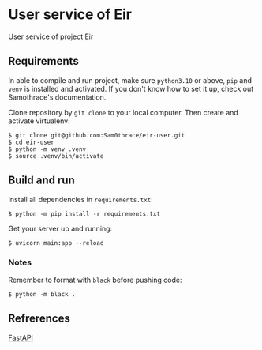 # User service of Eir
User service of project Eir

## Requirements
In able to compile and run project, make sure `python3.10` or above, `pip` and `venv` is installed and activated.
If you don't know how to set it up, check out Samothrace's documentation.

Clone repository by `git clone` to your local computer. Then create and activate virtualenv:
```shell script
$ git clone git@github.com:Sam0thrace/eir-user.git
$ cd eir-user
$ python -m venv .venv
$ source .venv/bin/activate
```

## Build and run
Install all dependencies in `requirements.txt`:
```shell script
$ python -m pip install -r requirements.txt
```
Get your server up and running:
```shell script
$ uvicorn main:app --reload
```

### Notes
Remember to format with `black` before pushing code:
```
$ python -m black .
```

## Refrerences
[FastAPI](https://fastapi.tiangolo.com)
